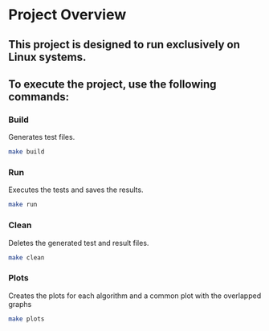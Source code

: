 # Project Overview

## This project is designed to run exclusively on Linux systems.

## To execute the project, use the following commands:

### Build
Generates test files.
```bash
make build
```

### Run
Executes the tests and saves the results.
```bash
make run
```

### Clean
Deletes the generated test and result files.
```bash
make clean
```

### Plots
Creates the plots for each algorithm and a common plot with the
overlapped graphs
```bash
make plots
```
